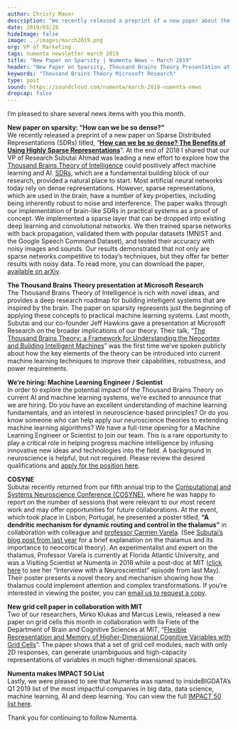 ```yaml
---
author: Christy Maver
description: "We recently released a preprint of a new paper about the benefits of using highly sparse representations. Our co-founder Jeff Hawkins and VP of Research Subutai Ahmad gave a talk at Microsoft Research about applying the Thousand Brains Theory of Intelligence to practical machine learning systems. This month, Subutai also presented a poster at COSYNE 2019 with MIT professor Carmen Varela. Two of our researchers, Mirko Klukas and Marcus Lewis, released a new paper on grid cells in collaboration with Ila Fiete of the Department of Brain and Cognitive Sciences at MIT."
date: 2019/03/28
hideImage: false
image: ../images/march2019.png
org: VP of Marketing
tags: numenta newsletter march 2019
title: "New Paper on Sparsity | Numenta News – March 2019"
header: "New Paper on Sparsity, Thousand Brains Theory Presentation at Microsoft & More"
keywords: "Thousand Brains Theory Microsoft Research"
type: post
sound: https://soundcloud.com/numenta/march-2019-numenta-news
dropcap: false
---
```


I’m pleased to share several news items with you this month.

**New paper on sparsity: “How can we be so dense?”** <br>
We recently released a preprint of a new paper on Sparse Distributed Representations (SDRs) titled, “**[How can we be so dense? The Benefits of Using Highly Sparse Representations](http://arxiv.org/abs/1903.11257)**”. At the end of 2018 I shared that our VP of Research Subutai Ahmad was leading a new effort to explore how the [Thousand Brains Theory of Intelligence](/blog/2019/01/16/the-thousand-brains-theory-of-intelligence/) could positively affect machine learning and AI. [SDRs](/neuroscience-research/sparse-distributed-representations/), which are a fundamental building block of our research, provided a natural place to start. Most artificial neural networks today rely on dense representations. However, sparse representations, which are used in the brain, have a number of key properties, including being inherently robust to noise and interference. The paper walks through our implementation of brain-like SDRs in practical systems as a proof of concept. We implemented a sparse layer that can be dropped into existing deep learning and convolutional networks. We then trained sparse networks with back propagation, validated them with popular datasets (MNIST and the Google Speech Command Dataset), and tested their accuracy with noisy images and sounds. Our results demonstrated that not only are sparse networks competitive to today’s techniques, but they offer far better results with noisy data. To read more, you can download the paper, [available on arXiv](http://arxiv.org/abs/1903.11257 ).

**The Thousand Brains Theory presentation at Microsoft Research** <br>
The Thousand Brains Theory of Intelligence is rich with novel ideas, and provides a deep research roadmap for building intelligent systems that are inspired by the brain. The paper on sparsity represents just the beginning of applying these concepts to practical machine learning systems. Last month, Subutai and our co-founder Jeff Hawkins gave a presentation at Microsoft Research on the broader implications of our theory. Their talk, “[The Thousand Brains Theory: a Framework for Understanding the Neocortex and Building Intelligent Machines](/resources/videos/thousand-brains-theory-of-intelligence-microsoft/)” was the first time we’ve spoken publicly about how the key elements of the theory can be introduced into current machine learning techniques to improve their capabilities, robustness, and power requirements.

**We’re hiring: Machine Learning Engineer / Scientist** <br>
In order to explore the potential impact of the Thousand Brains Theory on current AI and machine learning systems, we’re excited to announce that we are hiring. Do you have an excellent understanding of machine learning fundamentals, and an interest in neuroscience-based principles? Or do you know someone who can help apply our neuroscience theories to extending machine learning algorithms? We have a full-time opening for a Machine Learning Engineer or Scientist to join our team. This is a rare opportunity to play a critical role in helping progress machine intelligence by infusing innovative new ideas and technologies into the field. A background in neuroscience is helpful, but not required. Please review the desired qualifications and [apply for the position here](/careers-and-team/careers/machine-learning-engineer/).

**COSYNE** <br>
Subutai recently returned from our fifth annual trip to the [Computational and Systems Neuroscience Conference (COSYNE)](/company/events/2019/03/01/cosyne-2019/), where he was happy to report on the number of sessions that were relevant to our most recent work and may offer opportunities for future collaborations. At the event, which took place in Lisbon, Portugal, he presented a poster titled, **“A dendritic mechanism for dynamic routing and control in the thalamus”** in collaboration with colleague and [professor Carmen Varela](https://www.thethalamus.org/). (See [Subutai’s blog post from last year](/blog/2018/08/29/thalamus-snubbed/) for a brief explanation on the thalamus and its importance to neocortical theory). An experimentalist and expert on the thalamus, Professor Varela is currently at Florida Atlantic University, and was a Visiting Scientist at Numenta in 2018 while a post-doc at MIT ([click here](https://www.youtube.com/watch?v=tOzWAwGnFZo) to see her “Interview with a Neuroscientist” episode from last May). Their poster presents a novel theory and mechanism showing how the thalamus could implement attention and complex transformations. If you’re interested in viewing the poster, you can [email us to request a copy](mailto:marketing@numenta.com?subject=Cosyne%20Thalamus%20Poster%20request).

**New grid cell paper in collaboration with MIT** <br>
Two of our researchers, Mirko Klukas and Marcus Lewis, released a new paper on grid cells this month in collaboration with Ila Fiete of the Department of Brain and Cognitive Sciences at MIT, “[Flexible Representation and Memory of Higher-Dimensional Cognitive Variables with Grid Cells](https://doi.org/10.1101/578641)”. The paper shows that a set of grid cell modules, each with only 2D responses, can generate unambiguous and high-capacity representations of variables in much higher-dimensional spaces.

**Numenta makes IMPACT 50 List** <br>
Lastly, we were pleased to see that Numenta was named to insideBIGDATA’s Q1 2019 list of the most impactful companies in big data, data science, machine learning, AI and deep learning. You can view the full [IMPACT 50 list here](https://insidebigdata.com/2019/01/09/insidebigdata-impact-50-list-q1-2019/).

Thank you for continuing to follow Numenta.
